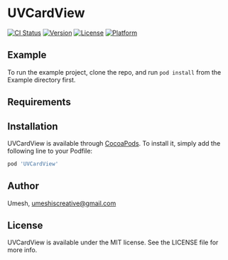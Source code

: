 # UVCardView

[![CI Status](https://img.shields.io/travis/Umesh/UVCardView.svg?style=flat)](https://travis-ci.org/Umesh/UVCardView)
[![Version](https://img.shields.io/cocoapods/v/UVCardView.svg?style=flat)](https://cocoapods.org/pods/UVCardView)
[![License](https://img.shields.io/cocoapods/l/UVCardView.svg?style=flat)](https://cocoapods.org/pods/UVCardView)
[![Platform](https://img.shields.io/cocoapods/p/UVCardView.svg?style=flat)](https://cocoapods.org/pods/UVCardView)

## Example

To run the example project, clone the repo, and run `pod install` from the Example directory first.

## Requirements

## Installation

UVCardView is available through [CocoaPods](https://cocoapods.org). To install
it, simply add the following line to your Podfile:

```ruby
pod 'UVCardView'
```

## Author

Umesh, umeshiscreative@gmail.com

## License

UVCardView is available under the MIT license. See the LICENSE file for more info.
